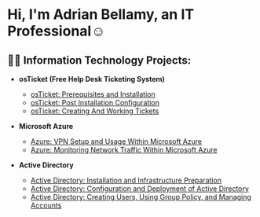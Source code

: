<h1>Hi, I'm Adrian Bellamy, an IT Professional</a>☺</h1>

<h2>👨‍💻 Information Technology Projects:</h2>

- <b>osTicket (Free Help Desk Ticketing System)</b>
  - [osTicket: Prerequisites and Installation](https://github.com/AOBTenn/osTicket-Prerequisites-and-Installation.git)
  - [osTicket: Post Installation Configuration](https://github.com/AOBTenn/osTicket-Post-Installation-Configuration.git)
  - [osTicket: Creating And Working Tickets](https://github.com/AOBTenn/osTicket-Ticket-Lifecycle-Examples.git)

- <b>Microsoft Azure</b>
  - [Azure: VPN Setup and Usage Within Microsoft Azure](https://github.com/AOBTenn/VPN-Setup-and-Usage-Within-Microsoft-Azure.git)
  - [Azure: Monitoring Network Traffic Within Microsoft Azure](https://github.com/AOBTenn/Azure-Monitoring-Network-Traffic-Within-Microsoft-Azure.git)

- <b>Active Directory</b>
  - [Active Directory: Installation and Infrastructure Preparation](https://github.com/AOBTenn/Active-Directory-Installation-and-Infrastructure-Preparation.git)
  - [Active Directory: Configuration and Deployment of Active Directory](https://github.com/AOBTenn/Active-Directory-Configuration-and-Deployment-of-Active-Directory.git)
  - [Active Directory: Creating Users, Using Group Policy, and Managing Accounts](https://github.com/AOBTenn/Active-Directory-Creating-Users-Using-Group-Policy-and-Managing-Accounts.git)
